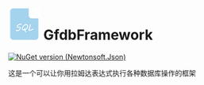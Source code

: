 # ![Logo](./Asset/Images/logo.png) GfdbFramework

[![NuGet version (Newtonsoft.Json)](https://img.shields.io/nuget/v/GfdbFramework.svg?style=flat-square)](https://www.nuget.org/packages/GfdbFramework/)

这是一个可以让你用拉姆达表达式执行各种数据库操作的框架
